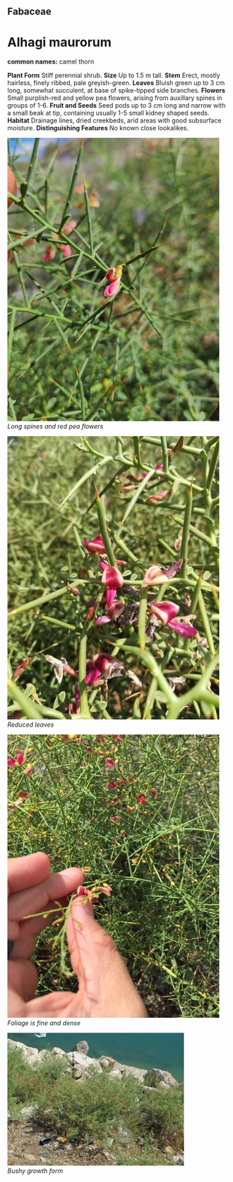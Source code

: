 ## Fabaceae
# Alhagi maurorum
**common names:** camel thorn

**Plant Form** Stiff perennial shrub. **Size** Up to 1.5 m tall. **Stem** Erect, mostly hairless, finely ribbed, pale greyish-green. **Leaves** Bluish green up to 3 cm long, somewhat succulent, at base of spike-tipped side branches. **Flowers** Small purplish-red and yellow pea flowers, arising from auxillary spines in groups of 1-6. **Fruit and Seeds** Seed pods up to 3 cm long and narrow with a small beak at tip, containing usually 1-5 small kidney shaped seeds. **Habitat** Drainage lines, dried creekbeds, arid areas with good subsurface moisture. **Distinguishing Features** No known close lookalikes.


![Long spines and red pea flowers](140286_Alhagi_maurorum_toqu15_CC_89731670.jpeg)  
 *Long spines and red pea flowers* 

![Reduced leaves](140285_Alhagi_maurorum_omaralhalabi_CC-BY-NC_92028541.jpeg)  
 *Reduced leaves* 

![Foliage is fine and dense](140300_Alhagi_maurorum_mocamba70_CC-BY-NC_54086148.jpeg)  
 *Foliage is fine and dense* 

![Bushy growth form](18260_Alhagi-maurorum_2496.jpg)  
 *Bushy growth form* 


